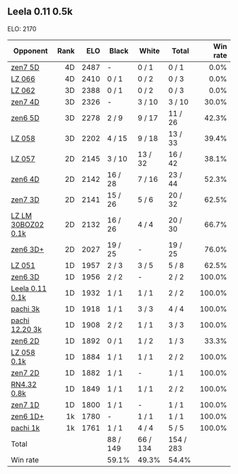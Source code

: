 ## Leela 0.11 0.5k ##

ELO: 2170

Opponent | Rank | ELO | Black | White | Total | Win rate
---------|-----:|----:|-------|-------|-------|-------:
[zen7 5D](zen7%205D.md) | 4D | 2487 | - | 0 / 1 | 0 / 1 | 0.0%
[LZ 066](LZ%20066.md) | 4D | 2410 | 0 / 1 | 0 / 2 | 0 / 3 | 0.0%
[LZ 062](LZ%20062.md) | 3D | 2388 | 0 / 1 | 0 / 2 | 0 / 3 | 0.0%
[zen7 4D](zen7%204D.md) | 3D | 2326 | - | 3 / 10 | 3 / 10 | 30.0%
[zen6 5D](zen6%205D.md) | 3D | 2278 | 2 / 9 | 9 / 17 | 11 / 26 | 42.3%
[LZ 058](LZ%20058.md) | 3D | 2202 | 4 / 15 | 9 / 18 | 13 / 33 | 39.4%
[LZ 057](LZ%20057.md) | 2D | 2145 | 3 / 10 | 13 / 32 | 16 / 42 | 38.1%
[zen6 4D](zen6%204D.md) | 2D | 2142 | 16 / 28 | 7 / 16 | 23 / 44 | 52.3%
[zen7 3D](zen7%203D.md) | 2D | 2141 | 15 / 26 | 5 / 6 | 20 / 32 | 62.5%
[LZ LM 30BOZ02 0.1k](LZ%20LM%2030BOZ02%200.1k.md) | 2D | 2132 | 16 / 26 | 4 / 4 | 20 / 30 | 66.7%
[zen6 3D+](zen6%203D+.md) | 2D | 2027 | 19 / 25 | - | 19 / 25 | 76.0%
[LZ 051](LZ%20051.md) | 1D | 1957 | 2 / 3 | 3 / 5 | 5 / 8 | 62.5%
[zen6 3D](zen6%203D.md) | 1D | 1956 | 2 / 2 | - | 2 / 2 | 100.0%
[Leela 0.11 0.1k](Leela%200.11%200.1k.md) | 1D | 1932 | 1 / 1 | 1 / 1 | 2 / 2 | 100.0%
[pachi 3k](pachi%203k.md) | 1D | 1918 | 1 / 1 | 3 / 3 | 4 / 4 | 100.0%
[pachi 12.20 3k](pachi%2012.20%203k.md) | 1D | 1908 | 2 / 2 | 1 / 1 | 3 / 3 | 100.0%
[zen6 2D](zen6%202D.md) | 1D | 1892 | 0 / 1 | 1 / 2 | 1 / 3 | 33.3%
[LZ 058 0.1k](LZ%20058%200.1k.md) | 1D | 1884 | 1 / 1 | 1 / 1 | 2 / 2 | 100.0%
[zen7 2D](zen7%202D.md) | 1D | 1882 | 1 / 1 | - | 1 / 1 | 100.0%
[RN4.32 0.8k](RN4.32%200.8k.md) | 1D | 1849 | 1 / 1 | 1 / 1 | 2 / 2 | 100.0%
[zen7 1D](zen7%201D.md) | 1D | 1800 | 1 / 1 | - | 1 / 1 | 100.0%
[zen6 1D+](zen6%201D+.md) | 1k | 1780 | - | 1 / 1 | 1 / 1 | 100.0%
[pachi 1k](pachi%201k.md) | 1k | 1761 | 1 / 1 | 4 / 4 | 5 / 5 | 100.0%
Total | | | 88 / 149 | 66 / 134 | 154 / 283 | 
Win rate| | | 59.1% | 49.3% | 54.4% | 
